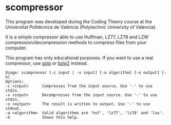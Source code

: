 # scompressor

This program was developed during the Coding Theory course at the Universitat Politècnica de València (Polytechnic University of Valencia). 

It is a simple compressor able to use Huffman, LZ77, LZ78 and LZW compression/decompression methods to compress files from your computer.

This program has only educational purposes. If you want to use a real compressor, use [gzip](http://www.gzip.org/) or [bzip2](http://bzip.org/) instead.


```
Usage: scompressor [-c input | -x input] [-a algorithm] [-o output] [-h]
Options: 
-c <input>      Compresses from the input source. Use '-' to use stdin.
-x <input>      Decompresses from the input source. Use '-' to use stdin.
-o <output>     The result is written to output. Use '-' to use stdout.
-a <algorithm>  Valid algorithms are 'huf', 'lz77', 'lz78' and 'lzw'.
-h              Shows this help.
```
